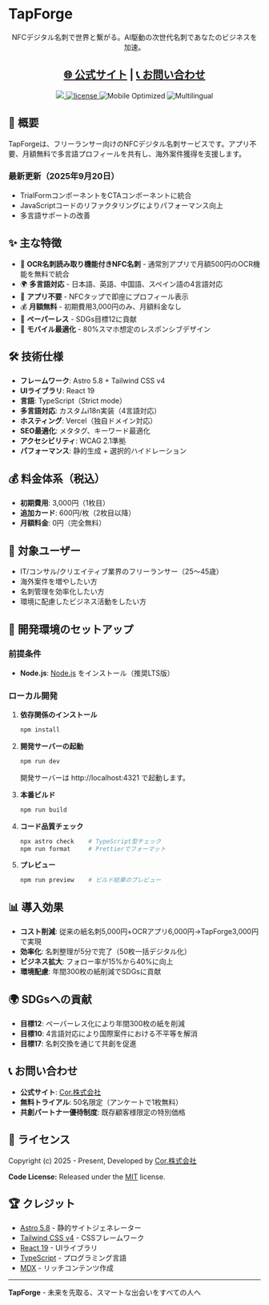 # TapForge

<p align="center">NFCデジタル名刺で世界と繋がる。AI駆動の次世代名刺であなたのビジネスを加速。</p>

<h2 align="center">
  <a target="_blank" href="https://tapforge.cor-jp.com" rel="nofollow">🌐 公式サイト</a> | 
  <a target="_blank" href="https://cor-jp.com" rel="nofollow">📞 お問い合わせ</a>
</h2>

<p align="center">
  <a href="https://github.com/withastro/astro/releases/tag/astro%405.8.0" alt="Astro Version">
    <img src="https://img.shields.io/static/v1?label=ASTRO&message=5.8&color=000&logo=astro" />
  </a>
  <a href="https://github.com/komatsuzakinagisa/tapforge/blob/main/LICENSE">
    <img src="https://img.shields.io/github/license/komatsuzakinagisa/tapforge" alt="license">
  </a>
  <img src="https://img.shields.io/badge/Mobile%20Optimized-80%25%20Smartphone-blue" alt="Mobile Optimized">
  <img src="https://img.shields.io/badge/Multilingual-4%20Languages-green" alt="Multilingual">
</p>

## 🚀 概要

TapForgeは、フリーランサー向けのNFCデジタル名刺サービスです。アプリ不要、月額無料で多言語プロフィールを共有し、海外案件獲得を支援します。

### 最新更新（2025年9月20日）

- TrialFormコンポーネントをCTAコンポーネントに統合
- JavaScriptコードのリファクタリングによりパフォーマンス向上
- 多言語サポートの改善

## ✨ 主な特徴

- 🤖 **OCR名刺読み取り機能付きNFC名刺** - 通常別アプリで月額500円のOCR機能を無料で統合
- 🌍 **多言語対応** - 日本語、英語、中国語、スペイン語の4言語対応
- 📱 **アプリ不要** - NFCタップで即座にプロフィール表示
- 💰 **月額無料** - 初期費用3,000円のみ、月額料金なし
- 🌱 **ペーパーレス** - SDGs目標12に貢献
- 📱 **モバイル最適化** - 80%スマホ想定のレスポンシブデザイン

## 🛠️ 技術仕様

- **フレームワーク**: Astro 5.8 + Tailwind CSS v4
- **UIライブラリ**: React 19
- **言語**: TypeScript（Strict mode）
- **多言語対応**: カスタムi18n実装（4言語対応）
- **ホスティング**: Vercel（独自ドメイン対応）
- **SEO最適化**: メタタグ、キーワード最適化
- **アクセシビリティ**: WCAG 2.1準拠
- **パフォーマンス**: 静的生成 + 選択的ハイドレーション

## 💰 料金体系（税込）

- **初期費用**: 3,000円（1枚目）
- **追加カード**: 600円/枚（2枚目以降）
- **月額料金**: 0円（完全無料）

## 🎯 対象ユーザー

- IT/コンサル/クリエイティブ業界のフリーランサー（25〜45歳）
- 海外案件を増やしたい方
- 名刺管理を効率化したい方
- 環境に配慮したビジネス活動をしたい方

## 🔧 開発環境のセットアップ

### 前提条件

- **Node.js**: [Node.js](https://nodejs.org/en/download/) をインストール（推奨LTS版）

### ローカル開発

1. **依存関係のインストール**

   ```bash
   npm install
   ```

2. **開発サーバーの起動**

   ```bash
   npm run dev
   ```

   開発サーバーは http://localhost:4321 で起動します。

3. **本番ビルド**

   ```bash
   npm run build
   ```

4. **コード品質チェック**

   ```bash
   npx astro check    # TypeScript型チェック
   npm run format     # Prettierでフォーマット
   ```

5. **プレビュー**
   ```bash
   npm run preview    # ビルド結果のプレビュー
   ```

## 📊 導入効果

- **コスト削減**: 従来の紙名刺5,000円+OCRアプリ6,000円→TapForge3,000円で実現
- **効率化**: 名刺整理が5分で完了（50枚一括デジタル化）
- **ビジネス拡大**: フォロー率が15%から40%に向上
- **環境配慮**: 年間300枚の紙削減でSDGsに貢献

## 🌍 SDGsへの貢献

- **目標12**: ペーパーレス化により年間300枚の紙を削減
- **目標10**: 4言語対応により国際案件における不平等を解消
- **目標17**: 名刺交換を通じて共創を促進

## 📞 お問い合わせ

- **公式サイト**: [Cor.株式会社](https://cor-jp.com)
- **無料トライアル**: 50名限定（アンケートで1枚無料）
- **共創パートナー優待制度**: 既存顧客様限定の特別価格

## 📄 ライセンス

Copyright (c) 2025 - Present, Developed by [Cor.株式会社](https://cor-jp.com)

**Code License:** Released under the [MIT](LICENSE) license.

## 🏆 クレジット

- [Astro 5.8](https://astro.build/) - 静的サイトジェネレーター
- [Tailwind CSS v4](https://tailwindcss.com/) - CSSフレームワーク
- [React 19](https://reactjs.org/) - UIライブラリ
- [TypeScript](https://www.typescriptlang.org/) - プログラミング言語
- [MDX](https://mdxjs.com/) - リッチコンテンツ作成

---

**TapForge** - 未来を先取る、スマートな出会いをすべての人へ
